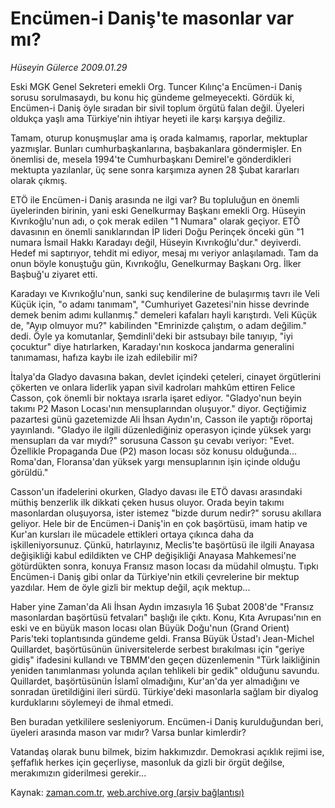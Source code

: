 # Encümen-i Daniş'te masonlar var mı?

*Hüseyin Gülerce 2009.01.29*

<tr><td class="metin" colspan="2" style="padding-top: 20px; padding-left: 5px; padding-right: 10px;">Eski MGK Genel Sekreteri emekli Org. Tuncer Kılınç'a Encümen-i Daniş sorusu sorulmasaydı, bu konu hiç gündeme gelmeyecekti. Gördük ki, Encümen-i Daniş öyle sıradan bir sivil toplum örgütü falan değil. Üyeleri oldukça yaşlı ama Türkiye'nin ihtiyar heyeti ile karşı karşıya değiliz.</td></tr><tr><td class="metin" colspan="2" style="padding-top: 20px; padding-left: 5px; padding-right: 10px;"><p> Tamam, oturup konuşmuşlar ama iş orada kalmamış, raporlar, mektuplar yazmışlar. Bunları cumhurbaşkanlarına, başbakanlara göndermişler. En önemlisi de, mesela 1994'te Cumhurbaşkanı Demirel'e gönderdikleri mektupta yazılanlar, üç sene sonra karşımıza aynen 28 Şubat kararları olarak çıkmış.
<p>ETÖ ile Encümen-i Daniş arasında ne ilgi var? Bu topluluğun en önemli üyelerinden birinin, yani eski Genelkurmay Başkanı emekli Org. Hüseyin Kıvrıkoğlu'nun adı, o çok merak edilen "1 Numara" olarak geçiyor. ETÖ davasının en önemli sanıklarından İP lideri Doğu Perinçek önceki gün "1 numara İsmail Hakkı Karadayı değil, Hüseyin Kıvrıkoğlu'dur." deyiverdi. Hedef mi saptırıyor, tehdit mi ediyor, mesaj mı veriyor anlaşılamadı. Tam da onun böyle konuştuğu gün, Kıvrıkoğlu, Genelkurmay Başkanı Org. İlker Başbuğ'u ziyaret etti. 
<p>Karadayı ve Kıvrıkoğlu'nun, sanki suç kendilerine de bulaşırmış tavrı ile Veli Küçük için, "o adamı tanımam", "Cumhuriyet Gazetesi'nin hisse devrinde demek benim adımı kullanmış." demeleri kafaları hayli karıştırdı. Veli Küçük de, "Ayıp olmuyor mu?" kabilinden "Emrinizde çalıştım, o adam değilim." dedi. Öyle ya komutanlar, Şemdinli'deki bir astsubayı bile tanıyıp, "iyi çocuktur" diye hatırlarken, Karadayı'nın koskoca jandarma generalini tanımaması, hafıza kaybı ile izah edilebilir mi?
<p>İtalya'da Gladyo davasına bakan, devlet içindeki çeteleri, cinayet örgütlerini çökerten ve onlara liderlik yapan sivil kadroları mahkûm ettiren Felice Casson, çok önemli bir noktaya ısrarla işaret ediyor. "Gladyo'nun beyin takımı P2 Mason Locası'nın mensuplarından oluşuyor." diyor. Geçtiğimiz pazartesi günü gazetemizde Ali İhsan Aydın'ın, Casson ile yaptığı röportaj yayınlandı. "Gladyo ile ilgili düzenlediğiniz operasyon içinde yüksek yargı mensupları da var mıydı?" sorusuna Casson şu cevabı veriyor: "Evet. Özellikle Propaganda Due (P2) mason locası söz konusu olduğunda... Roma'dan, Floransa'dan yüksek yargı mensuplarının işin içinde olduğu görüldü."
<p>Casson'un ifadelerini okurken, Gladyo davası ile ETÖ davası arasındaki müthiş benzerlik ilk dikkati çeken husus oluyor. Orada beyin takımı masonlardan oluşuyorsa, ister istemez "bizde durum nedir?" sorusu akıllara geliyor. Hele bir de Encümen-i Daniş'in en çok başörtüsü, imam hatip ve Kur'an kursları ile mücadele ettikleri ortaya çıkınca daha da işkilleniyorsunuz. Çünkü, hatırlayınız, Meclis'te başörtüsü ile ilgili Anayasa değişikliği kabul edildikten ve CHP değişikliği Anayasa Mahkemesi'ne götürdükten sonra, konuya Fransız mason locası da müdahil olmuştu. Tıpkı Encümen-i Daniş gibi onlar da Türkiye'nin etkili çevrelerine bir mektup yazdılar. Hem de öyle gizli bir mektup değil, açık mektup...
<p>Haber yine Zaman'da Ali İhsan Aydın imzasıyla 16 Şubat 2008'de "Fransız masonlardan başörtüsü fetvaları" başlığı ile çıktı. Konu, Kıta Avrupası'nın en eski ve en büyük mason locası olan Büyük Doğu'nun (Grand Orient) Paris'teki toplantısında gündeme geldi. Fransa Büyük Üstad'ı Jean-Michel Quillardet, başörtüsünün üniversitelerde serbest bırakılması için "geriye gidiş" ifadesini kullandı ve TBMM'den geçen düzenlemenin "Türk laikliğinin yeniden tanımlanması yolunda açılan tehlikeli bir gedik" olduğunu savundu. Quillardet, başörtüsünün İslamî olmadığını, Kur'an'da yer almadığını ve sonradan üretildiğini ileri sürdü. Türkiye'deki masonlarla sağlam bir diyalog kurduklarını söylemeyi de ihmal etmedi.
<p>Ben buradan yetkililere sesleniyorum. Encümen-i Daniş kurulduğundan beri, üyeleri arasında mason var mıdır? Varsa bunlar kimlerdir?
<p>Vatandaş olarak bunu bilmek, bizim hakkımızdır. Demokrasi açıklık rejimi ise, şeffaflık herkes için geçerliyse, masonluk da gizli bir örgüt değilse, merakımızın giderilmesi gerekir...<br/></p></p></p></p></p></p></p></p></td></tr>

Kaynak: [zaman.com.tr](http://zaman.com.tr/yazar.do?yazino=809193), [web.archive.org (arşiv bağlantısı)](http://web.archive.org/web/20090224230402/http://zaman.com.tr:80/yazar.do?yazino=809193)
